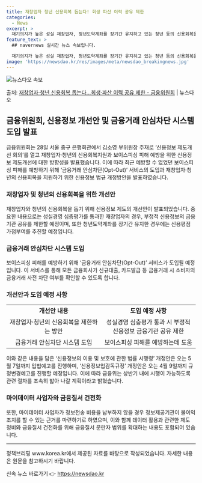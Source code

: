 ```yaml
---
title: 재창업자 청년 신용회복 돕는다! 회생 파산 이력 공유 제한
categories:
  - News
excerpt: >
  재기의지가 높은 성실 재창업자, 청년도약계좌를 장기간 유지하고 있는 청년 등의 신용회복을 위해 과거 불이익 …
feature_text: >
  ## navernews 실시간 뉴스 속보입니다.

  재기의지가 높은 성실 재창업자, 청년도약계좌를 장기간 유지하고 있는 청년 등의 신용회복을 위해 과거 불이익 …
image: 'https://newsdao.kr/res/images/meta/newsdao_breakingnews.jpg'
---
```


![뉴스다오 속보](https://newsdao.kr/res/images/meta/newsdao_breakingnews.jpg)

<p>출처: <a href="https://newsdao.kr/3454" rel="dofollow">재창업자·청년 신용회복 돕는다…회생·파산 이력 공유 제한 - 금융위원회</a> | 뉴스다오</p>

<h2 data-ke-size="size26">금융위원회, 신용정보 개선안 및 금융거래 안심차단 시스템 도입 발표</h2>

<p data-ke-size="size16">금융위원회는 28일 서울 중구 은행회관에서 김소영 부위원장 주재로 ‘신용정보 제도개선 회의’를 열고 재창업자·청년의 신용회복지원과 보이스피싱 피해 예방을 위한 신용정보 제도개선에 대한 방향성을 발표했습니다. 이에 따라 최근 예방할 수 없었던 보이스피싱 피해를 예방하기 위해 ‘금융거래 안심차단(Opt-Out)’ 서비스의 도입과 재창업자·청년의 신용회복을 지원하기 위한 신용정보 법규 개정방안을 발표하였습니다.</p>

<h3 data-ke-size="size24"><b>재창업자 및 청년의 신용회복을 위한 개선안</b></h3>

<p data-ke-size="size16">재창업자와 청년의 신용회복을 돕기 위해 신용정보 제도의 개선안이 발표되었습니다. 중요한 내용으로는 성실경영 심층평가를 통과한 재창업자의 경우, 부정적 신용정보의 금융기관 공유를 제한할 예정이며, 또한 청년도약계좌를 장기간 유지한 경우에는 신용평점 가점부여를 추진할 예정입니다.</p>

<h3 data-ke-size="size24"><b>금융거래 안심차단 시스템 도입</b></h3>

<p data-ke-size="size16">보이스피싱 피해를 예방하기 위해 ‘금융거래 안심차단(Opt-Out)’ 서비스가 도입될 예정입니다. 이 서비스를 통해 모든 금융회사가 신규대출, 카드발급 등 금융거래 시 소비자의 금융거래 사전 차단 여부를 확인할 수 있도록 합니다.</p>

<h3 data-ke-size="size24"><b>개선안과 도입 예정 사항</b></h3>

<table>
    <colgroup>
        <col width="50%">
        <col width="50%">
    </colgroup>
    <tbody>
        <tr>
            <td style="text-align: center; height: 17px;"><b>개선안 내용</b></td>
            <td style="text-align: center; height: 17px;"><b>도입 예정 사항</b></td>
        </tr>
        <tr>
            <td style="text-align: center; height: 17px;">재창업자·청년의 신용회복을 제한하는 방안</td>
            <td style="text-align: center; height: 17px;">성실경영 심층평가 통과 시 부정적 신용정보 금융기관 공유 제한</td>
        </tr>
        <tr>
            <td style="text-align: center; height: 17px;">금융거래 안심차단 시스템 도입</td>
            <td style="text-align: center; height: 17px;">보이스피싱 피해를 예방하는데 도움</td>
        </tr>
    </tbody>
</table>

<p data-ke-size="size16">이와 같은 내용을 담은 ‘신용정보의 이용 및 보호에 관한 법률 시행령’ 개정안은 오는 5월 7일까지 입법예고를 진행하며, ‘신용정보업감독규정’ 개정안은 오는 4월 9일까지 규정변경예고를 진행할 예정입니다. 이에 따라 금융위는 상반기 내에 시행이 가능하도록 관련 절차를 조속히 밟아 나갈 계획이라고 밝혔습니다.</p>

<h3 data-ke-size="size24"><b>마이데이터 사업자와 금융질서 건전화</b></h3>

<p data-ke-size="size16">또한, 마이데이터 사업자가 정보전송 비용을 납부하지 않을 경우 정보제공기관이 불이익 조치를 할 수 있는 근거를 마련하기로 하였으며, 이와 함께 데이터 활용과 관련한 제도 정비와 금융질서 건전화를 위해 금융질서 문란자 범위를 확대하는 내용도 포함되어 있습니다.</p>

<hr>

<p data-ke-size="size16">정책브리핑 www.korea.kr에서 제공된 자료를 바탕으로 작성되었습니다. 자세한 내용은 원문을 참고하시기 바랍니다.</p> 

신속 뉴스 바로가기 👉 <a href="https://newsdao.kr" rel="dofollow">https://newsdao.kr</a>


